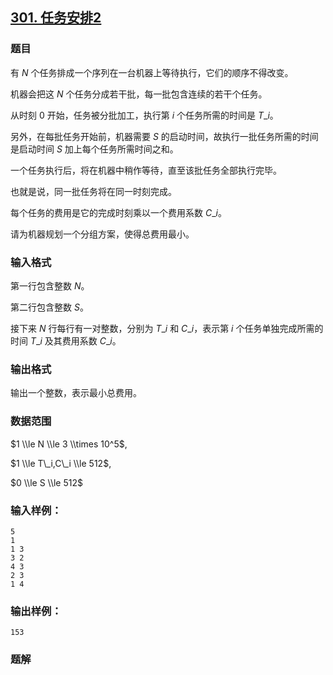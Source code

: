 ## [301\. 任务安排2](https://www.acwing.com/problem/content/303/)

### 题目

有 $N$ 个任务排成一个序列在一台机器上等待执行，它们的顺序不得改变。

机器会把这 $N$ 个任务分成若干批，每一批包含连续的若干个任务。

从时刻 $0$ 开始，任务被分批加工，执行第 $i$ 个任务所需的时间是 $T\_i$。

另外，在每批任务开始前，机器需要 $S$ 的启动时间，故执行一批任务所需的时间是启动时间 $S$ 加上每个任务所需时间之和。

一个任务执行后，将在机器中稍作等待，直至该批任务全部执行完毕。

也就是说，同一批任务将在同一时刻完成。

每个任务的费用是它的完成时刻乘以一个费用系数 $C\_i$。

请为机器规划一个分组方案，使得总费用最小。

### 输入格式

第一行包含整数 $N$。

第二行包含整数 $S$。

接下来 $N$ 行每行有一对整数，分别为 $T\_i$ 和 $C\_i$，表示第 $i$ 个任务单独完成所需的时间 $T\_i$ 及其费用系数 $C\_i$。

### 输出格式

输出一个整数，表示最小总费用。

### 数据范围

$1 \\le N \\le 3 \\times 10^5$,

$1 \\le T\_i,C\_i \\le 512$,

$0 \\le S \\le 512$

### 输入样例：

```
5
1
1 3
3 2
4 3
2 3
1 4
```

### 输出样例：

```
153
```

### 题解

